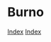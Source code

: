 # Burno
 <a href="https://amcstay.github.io/burno/burno.html">Index</a>
 [Index](https://amcstay.github.io/burno/burno.html)